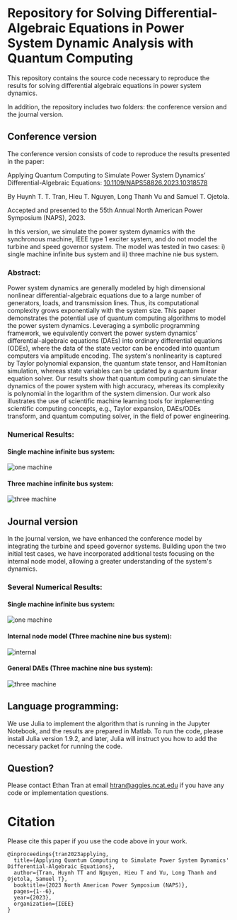 # Repository for Solving Differential-Algebraic Equations in Power System Dynamic Analysis with Quantum Computing

This repository contains the source code necessary to reproduce the results for solving differential algebraic equations in power system dynamics.

In addition, the repository includes two folders: the conference version and the journal version.

## Conference version

The conference version consists of code to reproduce the results presented in the paper:

Applying Quantum Computing to Simulate Power System Dynamics’ Differential-Algebraic Equations:
[10.1109/NAPS58826.2023.10318578](https://ieeexplore.ieee.org/document/10318578)

By Huynh T. T. Tran,  Hieu T. Nguyen, Long Thanh Vu and Samuel T. Ojetola.

Accepted and presented to the 55th Annual North American Power Symposium (NAPS), 2023.

In this version, we simulate the power system dynamics with the synchronous machine, IEEE type 1 exciter system, and do not model the turbine and speed governor system. The model was tested in two cases: i) single machine infinite bus system and ii) three machine nie bus system.

### Abstract:
Power system dynamics are generally modeled by high dimensional nonlinear differential-algebraic equations due to a large number of generators, loads, and transmission lines. Thus, its computational complexity grows exponentially with the system size. This paper demonstrates the potential use of quantum computing algorithms to model the power system dynamics. Leveraging a symbolic programming framework, we equivalently convert the power system dynamics' differential-algebraic equations (DAEs) into ordinary differential equations (ODEs), where the data of the state vector can be encoded into quantum computers via amplitude encoding. The system's nonlinearity is captured by Taylor polynomial expansion, the quantum state tensor, and Hamiltonian simulation, whereas state variables can be updated by a quantum linear equation solver. Our results show that quantum computing can simulate the dynamics of the power system with high accuracy, whereas its complexity is polynomial in the logarithm of the system dimension. Our work also illustrates the use of scientific machine learning tools for implementing scientific computing concepts, e.g., Taylor expansion, DAEs/ODEs transform, and quantum computing solver, in the field of power engineering.

### Numerical Results:
#### Single machine infinite bus system:

![one machine](https://github.com/ThanhEthan/PowerSystemDynamics_Quantum/assets/115194407/8e5932cf-303e-45d4-b11a-87e63e921b2a)

#### Three machine infinite bus system:

![three machine](https://github.com/ThanhEthan/PowerSystemDynamics_Quantum/assets/115194407/a368940a-2a71-4da2-bfad-c66953fec44c)

## Journal version

In the journal version,  we have enhanced the conference model by integrating the turbine and speed governor systems. Building upon the two initial test cases, we have incorporated additional tests focusing on the internal node model, allowing a greater understanding of the system's dynamics.

### Several Numerical Results:
#### Single machine infinite bus system:

![one machine](https://github.com/ThanhEthan/PowerSystemDynamics_Quantum/assets/115194407/cbd9c429-f3c3-46d5-b9d6-d660f7b4e045)


#### Internal node model (Three machine nine bus system):

![internal](https://github.com/ThanhEthan/PowerSystemDynamics_Quantum/assets/115194407/a55a002e-5442-429d-afbf-63352a47b465)


#### General DAEs (Three machine nine bus system):

![three machine](https://github.com/ThanhEthan/PowerSystemDynamics_Quantum/assets/115194407/cdf2a7ab-5aac-419a-9aa9-a1453d093f96)


## Language programming:
We use Julia to implement the algorithm that is running in the Jupyter Notebook, and the results are prepared in Matlab.
To run the code, please install Julia version 1.9.2, and later, Julia will instruct you how to add the necessary packet for running the code.

## Question?
Please contact Ethan Tran at email htran@aggies.ncat.edu if you have any code or implementation questions.

# Citation

Please cite this paper if you use the code above in your work.
```
@inproceedings{tran2023applying,
  title={Applying Quantum Computing to Simulate Power System Dynamics' Differential-Algebraic Equations},
  author={Tran, Huynh TT and Nguyen, Hieu T and Vu, Long Thanh and Ojetola, Samuel T},
  booktitle={2023 North American Power Symposium (NAPS)},
  pages={1--6},
  year={2023},
  organization={IEEE}
}
```




